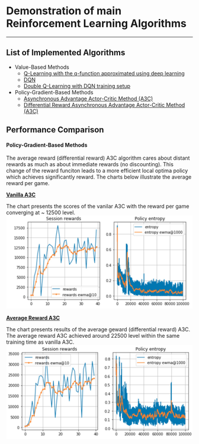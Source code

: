 # Demonstration of main Reinforcement Learning Algorithms

---

## List of Implemented Algorithms

- Value-Based Methods
	- [Q-Learning with the q-function approximated using deep learning](ParametarizedQLearning/approx_qlearning.ipynb)
	- [DQN](DQN/dqn_atari.ipynb)
	- [Double Q-Learning with DQN training setup](DQN/double-dqn_atari.ipynb)
- Policy-Gradient-Based Methods
	- [Asynchronous Advantage Actor-Critic Method (A3C)](PolicyGradientMethods/A3C/a3c_KungFuMaster.ipynb)
	- [Differential Reward Asynchronous Advantage Actor-Critic Method (A3C)](PolicyGradientMethods/A3C/differential_reward_a3c_KungFuMaster.ipynb)


## Performance Comparison

#### Policy-Gradient-Based Methods

The average reward (differential reward) A3C algorithm cares about distant rewards as much as about immediate rewards (no discounting). This change of the reward funciton leads to a more efficient local optima policy which achieves significantly reward. The charts below illustrate the average reward per game.

[**Vanilla A3C**](PolicyGradientMethods/A3C/a3c_KungFuMaster.ipynb)

The chart presents the scores of the vanilar A3C with the reward per game converging at ~ 12500 level.
![alt text](PolicyGradientMethods/A3C/images/A3C.jpg "Vanilla A3C")

[**Average Reward A3C**](PolicyGradientMethods/A3C/differential_reward_a3c_KungFuMaster.ipynb)

The chart presents results of the average geward (differential reward) A3C. The average reward A3C achieved around 22500 level within the same training time as vanilla A3C.
![alt text](PolicyGradientMethods/A3C/images/DiffRewardA3C.jpg "Average Reward A3C")